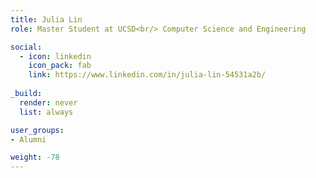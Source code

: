 ```yaml
---
title: Julia Lin
role: Master Student at UCSD<br/> Computer Science and Engineering

social:
  - icon: linkedin
    icon_pack: fab
    link: https://www.linkedin.com/in/julia-lin-54531a2b/
    
_build:
  render: never
  list: always

user_groups:
- Alumni

weight: -78
---
```

